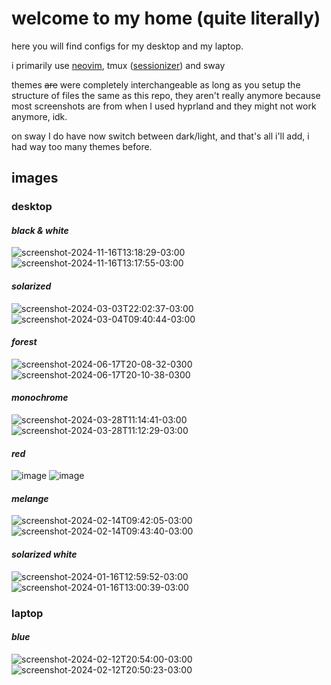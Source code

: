 # welcome to my home (quite literally)

here you will find configs for my desktop and my laptop.

i primarily use [neovim](https://github.com/jabuxas/nvim.config), tmux ([sessionizer](https://github.com/jrmoulton/tmux-sessionizer)) and sway

themes ~~are~~ were completely interchangeable as long as you setup the structure of files the same as this repo, they aren't really anymore because most screenshots are from when I used hyprland and they might not work anymore, idk.

on sway I do have now switch between dark/light, and that's all i'll add, i had way too many themes before.

## images

### desktop

#### _black & white_

![screenshot-2024-11-16T13:18:29-03:00](https://github.com/user-attachments/assets/0ab6e8f7-7f56-4269-a71d-4fe657800ffc)
![screenshot-2024-11-16T13:17:55-03:00](https://github.com/user-attachments/assets/558dc038-2802-4b1a-9159-c040754dbad5)

#### _solarized_

![screenshot-2024-03-03T22:02:37-03:00](https://github.com/jabuxas/configs/assets/94939040/38926b19-d50e-4da0-90ee-05095cd9a964)
![screenshot-2024-03-04T09:40:44-03:00](https://github.com/jabuxas/configs/assets/94939040/b685cb38-77b8-4038-8319-1c60e6736ee5)

#### _forest_

![screenshot-2024-06-17T20-08-32-0300](https://github.com/jabuxas/configs/assets/94939040/9541ade6-cb36-40a4-8629-85b125847f65)
![screenshot-2024-06-17T20-10-38-0300](https://github.com/jabuxas/configs/assets/94939040/91b09dff-89c7-48a3-aa10-88611b510f5b)

#### _monochrome_

![screenshot-2024-03-28T11:14:41-03:00](https://github.com/jabuxas/configs/assets/94939040/7915aa32-5e7f-41ea-9cea-6f1231244d2d)
![screenshot-2024-03-28T11:12:29-03:00](https://github.com/jabuxas/configs/assets/94939040/a4d0b289-9946-4679-96d4-6da5e965f264)

#### _red_

![image](https://github.com/jabuxas/configs/assets/94939040/8382c15b-3942-4a30-97b4-e1e0d25be403)
![image](https://github.com/jabuxas/configs/assets/94939040/815cd88c-6769-4f7b-9542-ce4881898bd3)

#### _melange_

![screenshot-2024-02-14T09:42:05-03:00](https://github.com/jabuxas/configs/assets/94939040/ce43ed68-3e1b-4864-ba20-8e414d35b011)
![screenshot-2024-02-14T09:43:40-03:00](https://github.com/jabuxas/configs/assets/94939040/bbaf83b2-1dc3-4d28-a134-ddcaf5758ddd)

#### _solarized white_

![screenshot-2024-01-16T12:59:52-03:00](https://github.com/jabuxas/configs/assets/94939040/9312d74f-bbcf-457d-9d2c-c253ba71039f)
![screenshot-2024-01-16T13:00:39-03:00](https://github.com/jabuxas/configs/assets/94939040/a80c8b26-020d-4040-94d1-824b11a3ab5f)

### laptop

#### _blue_

![screenshot-2024-02-12T20:54:00-03:00](https://github.com/jabuxas/configs/assets/94939040/843c86a9-f964-45a6-b2ba-f7e9e95e146c)
![screenshot-2024-02-12T20:50:23-03:00](https://github.com/jabuxas/configs/assets/94939040/7cc37a7c-f29f-404c-8961-5e05596b1248)
